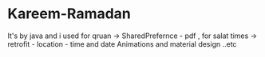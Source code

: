 # Kareem-Ramadan
It's by java 
and i used
for qruan -> SharedPrefernce - pdf ,
for salat times -> retrofit - location - time and date 
Animations and material design ..etc
